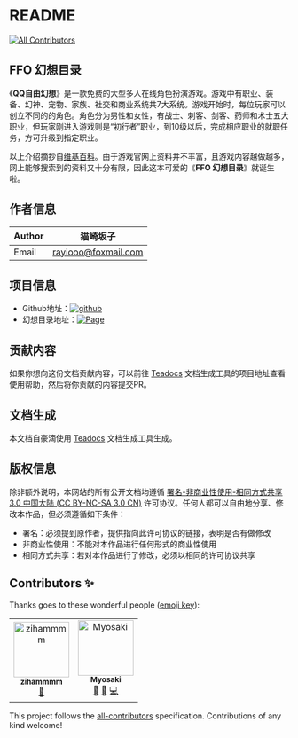 # README
[![All Contributors](https://img.shields.io/badge/all_contributors-2-orange.svg?style=flat-square)](#contributors)

## FFO 幻想目录

《**QQ自由幻想**》是一款免费的大型多人在线角色扮演游戏。游戏中有职业、装备、幻神、宠物、家族、社交和商业系统共7大系统。游戏开始时，每位玩家可以创立不同的的角色。角色分为男性和女性，有战士、刺客、剑客、药师和术士五大职业，但玩家刚进入游戏则是“初行者”职业，到10级以后，完成相应职业的就职任务，方可升级到指定职业。

以上介绍摘抄自[维基百科](https://zh.wikipedia.org/zh-hans/QQ自由幻想)。由于游戏官网上资料并不丰富，且游戏内容越做越多，网上能够搜索到的资料又十分有限，因此这本可爱的《**FFO 幻想目录**》就诞生啦。

## 作者信息

| Author | 猫崎坂子            |
| ------ | ------------------- |
| Email  | rayiooo@foxmail.com |

## 项目信息

- Github地址：[![github](https://img.shields.io/badge/Link-Github-green)](https://github.com/ffobook/ffobook)
- 幻想目录地址：[![Page](https://img.shields.io/badge/Link-ffobook.github.io-green)](https://ffobook.github.io)

## 贡献内容

如果你想向这份文档贡献内容，可以前往 [Teadocs](https://github.com/teadocs/teadocs) 文档生成工具的项目地址查看使用帮助，然后将你贡献的内容提交PR。

## 文档生成

本文档自豪滴使用 [Teadocs](https://github.com/teadocs/teadocs) 文档生成工具生成。

## 版权信息

除非额外说明，本网站的所有公开文档均遵循 [署名-非商业性使用-相同方式共享 3.0 中国大陆 (CC BY-NC-SA 3.0 CN)](https://creativecommons.org/licenses/by-nc-sa/3.0/cn/) 许可协议。任何人都可以自由地分享、修改本作品，但必须遵循如下条件：

- 署名：必须提到原作者，提供指向此许可协议的链接，表明是否有做修改
- 非商业性使用：不能对本作品进行任何形式的商业性使用
- 相同方式共享：若对本作品进行了修改，必须以相同的许可协议共享
## Contributors ✨

Thanks goes to these wonderful people ([emoji key](https://allcontributors.org/docs/en/emoji-key)):

<!-- ALL-CONTRIBUTORS-LIST:START - Do not remove or modify this section -->
<!-- prettier-ignore -->
<table>
  <tr>
    <td align="center"><a href="https://github.com/zihammmm"><img src="https://avatars3.githubusercontent.com/u/38834655?v=4" width="100px;" alt="zihammmm"/><br /><sub><b>zihammmm</b></sub></a><br /><a href="https://github.com/ffobook/ffobook/commits?author=zihammmm" title="Documentation">📖</a></td>
    <td align="center"><a href="https://github.com/rayiooo"><img src="https://avatars1.githubusercontent.com/u/38482240?v=4" width="100px;" alt="Myosaki"/><br /><sub><b>Myosaki</b></sub></a><br /><a href="https://github.com/ffobook/ffobook/commits?author=rayiooo" title="Documentation">📖</a> <a href="#design-rayiooo" title="Design">🎨</a> <a href="https://github.com/ffobook/ffobook/commits?author=rayiooo" title="Code">💻</a></td>
  </tr>
</table>

<!-- ALL-CONTRIBUTORS-LIST:END -->

This project follows the [all-contributors](https://github.com/all-contributors/all-contributors) specification. Contributions of any kind welcome!